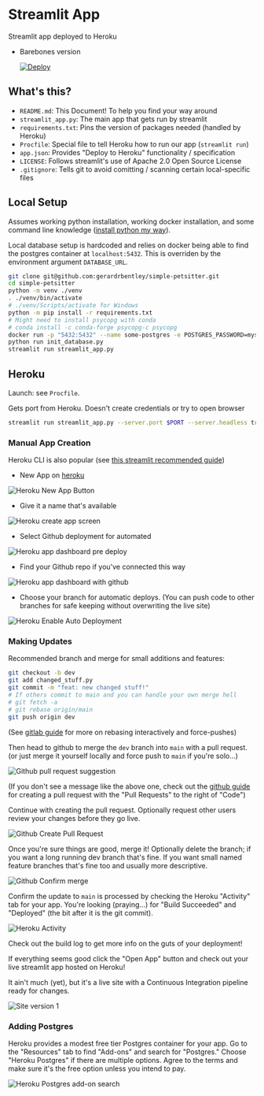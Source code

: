 # Streamlit App

Streamlit app deployed to Heroku

- Barebones version 

    [![Deploy](https://www.herokucdn.com/deploy/button.svg)](https://heroku.com/deploy?template=https://github.com/gerardrbentley/simple-petsitter/tree/barebones)

## What's this?

- `README.md`: This Document! To help you find your way around
- `streamlit_app.py`: The main app that gets run by streamlit
- `requirements.txt`: Pins the version of packages needed (handled by Heroku)
- `Procfile`: Special file to tell Heroku how to run our app (`streamlit run`)
- `app.json`: Provides "Deploy to Heroku" functionality / specification
- `LICENSE`: Follows streamlit's use of Apache 2.0 Open Source License
- `.gitignore`: Tells git to avoid comitting / scanning certain local-specific files

## Local Setup

Assumes working python installation, working docker installation, and some command line knowledge ([install python my way](https://tech.gerardbentley.com/python/beginner/2022/01/29/install-python.html)).

Local database setup is hardcoded and relies on docker being able to find the postgres container at `localhost:5432`.
This is overriden by the environment argument `DATABASE_URL`.

```sh
git clone git@github.com:gerardrbentley/simple-petsitter.git
cd simple-petsitter
python -m venv ./venv
. ./venv/bin/activate
# ./venv/Scripts/activate for Windows
python -m pip install -r requirements.txt
# Might need to install psycopg with conda
# conda install -c conda-forge psycopg-c psycopg
docker run -p "5432:5432" --name some-postgres -e POSTGRES_PASSWORD=mysecretpassword -d postgres
python run init_database.py
streamlit run streamlit_app.py
```

## Heroku

Launch: see `Procfile`.

Gets port from Heroku.
Doesn't create credentials or try to open browser

```sh
streamlit run streamlit_app.py --server.port $PORT --server.headless true
```

### Manual App Creation

Heroku CLI is also popular (see [this streamlit recommended guide](https://towardsdatascience.com/quickly-build-and-deploy-an-application-with-streamlit-988ca08c7e83))

- New App on [heroku](https://dashboard.heroku.com/apps)

![Heroku New App Button](images/2022-03-17-22-23-25.png)

- Give it a name that's available

![Heroku create app screen](images/2022-03-17-22-26-33.png)

- Select Github deployment for automated

![Heroku app dashboard pre deploy](images/2022-03-17-22-30-14.png)

- Find your Github repo if you've connected this way

![Heroku app dashboard with github](images/2022-03-17-22-32-37.png)

- Choose your branch for automatic deploys. (You can push code to other branches for safe keeping without overwriting the live site)

![Heroku Enable Auto Deployment](images/2022-03-17-22-35-53.png)

### Making Updates

Recommended branch and merge for small additions and features:

```sh
git checkout -b dev
git add changed_stuff.py
git commit -m "feat: new changed stuff!"
# If others commit to main and you can handle your own merge hell
# git fetch -a
# git rebase origin/main
git push origin dev
```

(See [gitlab guide](https://docs.gitlab.com/ee/topics/git/git_rebase.html) for more on rebasing interactively and force-pushes)

Then head to github to merge the `dev` branch into `main` with a pull request. (or just merge it yourself locally and force push to `main` if you're solo...)

![Github pull request suggestion](images/2022-03-17-22-47-03.png)

(If you don't see a message like the above one, check out the [github guide](https://docs.github.com/en/pull-requests/collaborating-with-pull-requests/proposing-changes-to-your-work-with-pull-requests/creating-a-pull-request) for creating a pull request with the "Pull Requests" to the right of "Code")

Continue with creating the pull request.
Optionally request other users review your changes before they go live.

![Github Create Pull Request](images/2022-03-17-22-51-40.png)

Once you're sure things are good, merge it!
Optionally delete the branch; if you want a long running dev branch that's fine.
If you want small named feature branches that's fine too and usually more descriptive.

![Github Confirm merge](images/2022-03-17-23-01-01.png)

Confirm the update to `main` is processed by checking the Heroku "Activity" tab for your app.
You're looking (praying...) for "Build Succeeded" and "Deployed" (the bit after it is the git commit).

![Heroku Activity](images/2022-03-17-23-06-29.png)

Check out the build log to get more info on the guts of your deployment!

If everything seems good click the "Open App" button and check out your live streamlit app hosted on Heroku!

It ain't much (yet), but it's a live site with a Continuous Integration pipeline ready for changes.

![Site version 1](2022-03-17-23-10-48.png)

### Adding Postgres

Heroku provides a modest free tier Postgres container for your app.
Go to the "Resources" tab to find "Add-ons" and search for "Postgres."
Choose "Heroku Postgres" if there are multiple options.
Agree to the terms and make sure it's the free option unless you intend to pay.

![Heroku Postgres add-on search](images/2022-03-17-23-43-58.png)
